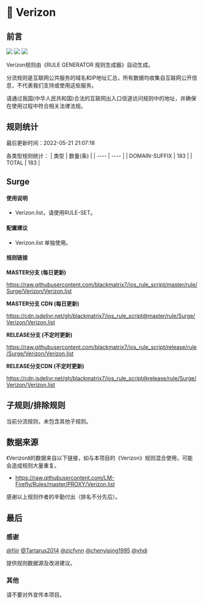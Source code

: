 # 🧸 Verizon

## 前言

![](https://shields.io/badge/-移除重复规则-ff69b4) ![](https://shields.io/badge/-DOMAIN与DOMAIN--SUFFIX合并-green) ![](https://shields.io/badge/-IP--CIDR(6)合并-blueviolet) 

Verizon规则由《RULE GENERATOR 规则生成器》自动生成。

分流规则是互联网公共服务的域名和IP地址汇总，所有数据均收集自互联网公开信息，不代表我们支持或使用这些服务。

请通过我国(中华人民共和国)合法的互联网出入口信道访问规则中的地址，并确保在使用过程中符合相关法律法规。

## 规则统计

最后更新时间：2022-05-21 21:07:18

各类型规则统计：
| 类型 | 数量(条)  | 
| ---- | ----  |
| DOMAIN-SUFFIX | 183  | 
| TOTAL | 183  | 


## Surge 

#### 使用说明
- Verizon.list，请使用RULE-SET。

#### 配置建议
- Verizon.list 单独使用。

#### 规则链接
**MASTER分支 (每日更新)**

https://raw.githubusercontent.com/blackmatrix7/ios_rule_script/master/rule/Surge/Verizon/Verizon.list

**MASTER分支 CDN (每日更新)**

https://cdn.jsdelivr.net/gh/blackmatrix7/ios_rule_script@master/rule/Surge/Verizon/Verizon.list

**RELEASE分支 (不定时更新)**

https://raw.githubusercontent.com/blackmatrix7/ios_rule_script/release/rule/Surge/Verizon/Verizon.list

**RELEASE分支CDN (不定时更新)**

https://cdn.jsdelivr.net/gh/blackmatrix7/ios_rule_script@release/rule/Surge/Verizon/Verizon.list

## 子规则/排除规则


当前分流规则，未包含其他子规则。

## 数据来源

《Verizon》的数据来自以下链接，如与本项目的《Verizon》规则混合使用，可能会造成规则大量重复。

- https://raw.githubusercontent.com/LM-Firefly/Rules/master/PROXY/Verizon.list


感谢以上规则作者的辛勤付出（排名不分先后）。

## 最后

### 感谢

[@fiiir](https://github.com/fiiir) [@Tartarus2014](https://github.com/Tartarus2014) [@zjcfynn](https://github.com/zjcfynn) [@chenyiping1995](https://github.com/chenyiping1995) [@vhdj](https://github.com/vhdj)

提供规则数据源及改进建议。

### 其他

请不要对外宣传本项目。